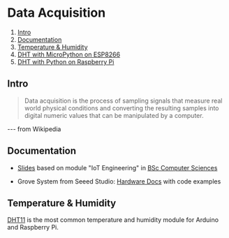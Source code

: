 # Data Acquisition

1. [Intro](#intro)
2. [Documentation](#documentation)
3. [Temperature & Humidity](#temperature-&-humidity)
4. [DHT with MicroPython on ESP8266](esp8266)
5. [DHT with Python on Raspberry Pi](raspberry)

## Intro

> Data acquisition is the process of sampling signals that measure real world physical conditions and converting the resulting samples into digital numeric values that can be manipulated by a computer. 

--- from Wikipedia

## Documentation

- [Slides](./IoT13PrototypeToConnectedProduct.pdf) based on module "IoT Engineering" in [BSc Computer Sciences](https://www.fhnw.ch/en/degree-programmes/engineering/computer-sciences)

- Grove System from Seeed Studio: [Hardware Docs](https://github.com/Seeed-Studio/grove.py/tree/master/doc#gui-graphical-user-interface) with code examples 

## Temperature & Humidity

[DHT11](https://github.com/tamberg/fhnw-iot/wiki/Grove-Sensors#temperature--humidity-sensor-dht11) is the most common temperature and humidity module for Arduino and Raspberry Pi.